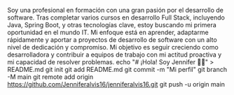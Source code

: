 Soy una profesional en formación con una gran pasión por el desarrollo de software. Tras completar varios cursos en desarrollo Full Stack, incluyendo Java, Spring Boot, y otras tecnologías clave, estoy buscando mi primera oportunidad en el mundo IT. Mi enfoque está en aprender, adaptarme rápidamente y aportar a proyectos de desarrollo de software con un alto nivel de dedicación y compromiso. Mi objetivo es seguir creciendo como desarrolladora y contribuir a equipos de trabajo con mi actitud proactiva y mi capacidad de resolver problemas.
echo "# ¡Hola! Soy Jennifer 👩‍💻" > README.md
git init
git add README.md
git commit -m "Mi perfil"
git branch -M main
git remote add origin https://github.com/Jenniferalvis16/jenniferalvis16.git
git push -u origin main
